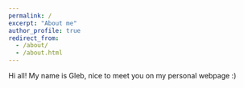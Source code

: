 ```yaml
---
permalink: /
excerpt: "About me"
author_profile: true
redirect_from: 
  - /about/
  - /about.html
---
```

Hi all! My name is Gleb, nice to meet you on my personal webpage :)


